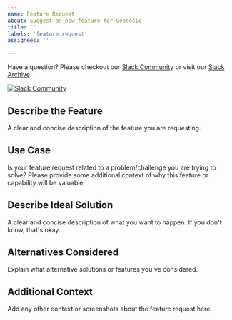 ```yaml
---
name: Feature Request
about: Suggest an new feature for Geodesic
title: ''
labels: 'feature request'
assignees: ''

---
```


Have a question? Please checkout our [Slack Community](https://slack.cloudposse.com) or visit our [Slack Archive](https://archive.sweetops.com/). 

[![Slack Community](https://slack.cloudposse.com/badge.svg)](https://slack.cloudposse.com)

## Describe the Feature

A clear and concise description of the feature you are requesting. 

## Use Case

Is your feature request related to a problem/challenge you are trying to solve? 
Please provide some additional context of why this feature or capability will be valuable.

## Describe Ideal Solution

A clear and concise description of what you want to happen. If you don't know, that's okay.

## Alternatives Considered

Explain what alternative solutions or features you've considered.

## Additional Context

Add any other context or screenshots about the feature request here.
